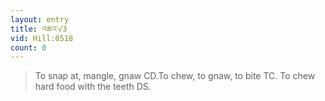 ```yaml
---
layout: entry
title: འཆའ་√3
vid: Hill:0518
count: 0
---
```

> To snap at, mangle, gnaw CD\.To chew, to gnaw, to bite TC\. To chew hard food with the teeth DS\.


